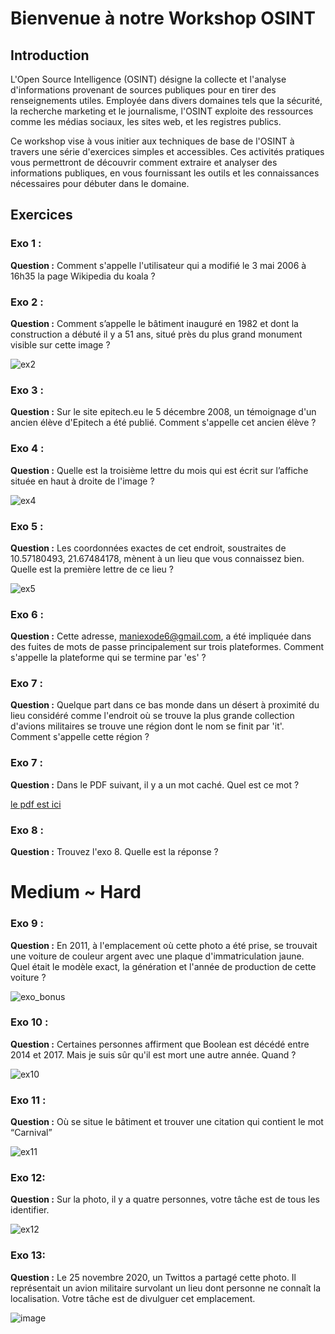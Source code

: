 # Bienvenue à notre Workshop OSINT

## Introduction
L'Open Source Intelligence (OSINT) désigne la collecte et l'analyse d'informations provenant de sources publiques pour en tirer des renseignements utiles. Employée dans divers domaines tels que la sécurité, la recherche marketing et le journalisme, l'OSINT exploite des ressources comme les médias sociaux, les sites web, et les registres publics.

Ce workshop vise à vous initier aux techniques de base de l'OSINT à travers une série d'exercices simples et accessibles. Ces activités pratiques vous permettront de découvrir comment extraire et analyser des informations publiques, en vous fournissant les outils et les connaissances nécessaires pour débuter dans le domaine.

## Exercices

### Exo 1 :
**Question :** Comment s'appelle l'utilisateur qui a modifié le 3 mai 2006 à 16h35 la page Wikipedia du koala ?

### Exo 2 :
**Question :** Comment s’appelle le bâtiment inauguré en 1982 et dont la construction a débuté il y a 51 ans, situé près du plus grand monument visible sur cette image ?

![ex2](https://cdn.discordapp.com/attachments/1233126790113923132/1239676378614468750/osintexercise002.png?ex=6643ca18&is=66427898&hm=1bcfeb7d2154ebe68b45dbf19a837c775cdd66aaa205a1d354569785db797b38&)


### Exo 3 :
**Question :** Sur le site epitech.eu le 5 décembre 2008, un témoignage d'un ancien élève d'Epitech a été publié. Comment s'appelle cet ancien élève ?

### Exo 4 :
**Question :** Quelle est la troisième lettre du mois qui est écrit sur l’affiche située en haut à droite de l'image ?

![ex4](https://cdn.discordapp.com/attachments/1233126790113923132/1237532412800667790/osintexercise007.png?ex=66433d9f&is=6641ec1f&hm=7fedd69846ebf3a0068072cdad33d410d55dc74dfcf08d3345680df3dc3d38fd&)

### Exo 5 :
**Question :** Les coordonnées exactes de cet endroit, soustraites de 10.57180493, 21.67484178, mènent à un lieu que vous connaissez bien. Quelle est la première lettre de ce lieu ?

![ex5](https://cdn.discordapp.com/attachments/1233126790113923132/1237335847464865884/image.png?ex=66432f4e&is=6641ddce&hm=5fb2af362c844c4f3f99d29a09d888d6aea6dbe2796f20bab9a58f422a162adb&)

### Exo 6 :
**Question :** Cette adresse, maniexode6@gmail.com, a été impliquée dans des fuites de mots de passe principalement sur trois plateformes. Comment s'appelle la plateforme qui se termine par 'es' ?

### Exo 7 : 
**Question :** Quelque part dans ce bas monde dans un désert à proximité du lieu considéré comme l'endroit où se trouve la plus grande collection d'avions militaires se trouve une région dont le nom se finit par 'it'. Comment s'appelle cette région ?

### Exo 7 :
**Question :** Dans le PDF suivant, il y a un mot caché. Quel est ce mot ?

[le pdf est ici](https://cdn.discordapp.com/attachments/1233126790113923132/1239697199236120716/L_Histoire_de_Moustache_Longue.pdf?ex=6643dd7c&is=66428bfc&hm=5f213d4570f7ae9f424d89d10a484004291de5c316c5cc188540fd78ba845e12&)

### Exo 8 :
**Question :** Trouvez l'exo 8. Quelle est la réponse ?

# Medium ~ Hard
### Exo 9 :
**Question :** En 2011, à l'emplacement où cette photo a été prise, se trouvait une voiture de couleur argent avec une plaque d'immatriculation jaune. Quel était le modèle exact, la génération et l'année de production de cette voiture ?

![exo_bonus](https://github.com/ZelGel/Open-source-intelligence/assets/103312221/1f450024-6722-4684-8a67-58e771bfeba8)

### Exo 10 :
**Question :** Certaines personnes affirment que Boolean est décédé entre 2014 et 2017. Mais je suis sûr qu'il est mort une autre année. Quand ?

![ex10](https://cdn.discordapp.com/attachments/1233126790113923132/1239677895148965899/boolean-300x236.png?ex=6643cb82&is=66427a02&hm=e2a9e5ad46840e5e36156b75424ac75c0eab2ef041557dca34cf3f56554d0528&)

### Exo 11 :
**Question :** Où se situe le bâtiment et trouver une citation qui contient le mot “Carnival”

![ex11](https://cdn.discordapp.com/attachments/1233126790113923132/1240354477865697380/exo10.png?ex=664641a0&is=6644f020&hm=e8163b9bb9d0258dc3ca7ca9174a6c46b7e91bfc66d6a110c083c62ed2081ec7&)

### Exo 12:
**Question :** Sur la photo, il y a quatre personnes, votre tâche est de tous les identifier.

![ex12](https://cdn.discordapp.com/attachments/1233126790113923132/1240354447809581107/ex11.png?ex=66464199&is=6644f019&hm=66ceff7d2c00ef0ca561e2010c985231533a6cb8396211f9cc227aa25bc57dc7&)


### Exo 13:
**Question :** Le 25 novembre 2020, un Twittos a partagé cette photo. Il représentait un avion militaire survolant un lieu dont personne ne connaît la localisation.
Votre tâche est de divulguer cet emplacement.

![image](https://github.com/ZelGel/Open-source-intelligence/assets/103312221/209ce522-d477-4465-800e-8687ec36efa7)
